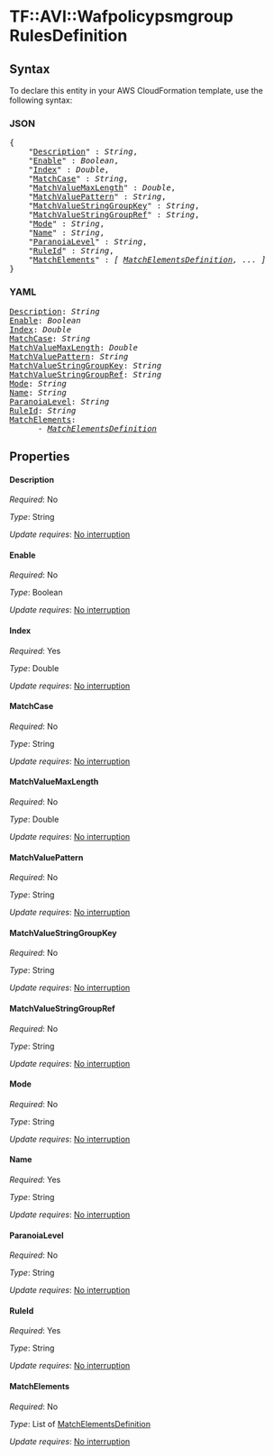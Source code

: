 # TF::AVI::Wafpolicypsmgroup RulesDefinition

## Syntax

To declare this entity in your AWS CloudFormation template, use the following syntax:

### JSON

<pre>
{
    "<a href="#description" title="Description">Description</a>" : <i>String</i>,
    "<a href="#enable" title="Enable">Enable</a>" : <i>Boolean</i>,
    "<a href="#index" title="Index">Index</a>" : <i>Double</i>,
    "<a href="#matchcase" title="MatchCase">MatchCase</a>" : <i>String</i>,
    "<a href="#matchvaluemaxlength" title="MatchValueMaxLength">MatchValueMaxLength</a>" : <i>Double</i>,
    "<a href="#matchvaluepattern" title="MatchValuePattern">MatchValuePattern</a>" : <i>String</i>,
    "<a href="#matchvaluestringgroupkey" title="MatchValueStringGroupKey">MatchValueStringGroupKey</a>" : <i>String</i>,
    "<a href="#matchvaluestringgroupref" title="MatchValueStringGroupRef">MatchValueStringGroupRef</a>" : <i>String</i>,
    "<a href="#mode" title="Mode">Mode</a>" : <i>String</i>,
    "<a href="#name" title="Name">Name</a>" : <i>String</i>,
    "<a href="#paranoialevel" title="ParanoiaLevel">ParanoiaLevel</a>" : <i>String</i>,
    "<a href="#ruleid" title="RuleId">RuleId</a>" : <i>String</i>,
    "<a href="#matchelements" title="MatchElements">MatchElements</a>" : <i>[ <a href="matchelementsdefinition.md">MatchElementsDefinition</a>, ... ]</i>
}
</pre>

### YAML

<pre>
<a href="#description" title="Description">Description</a>: <i>String</i>
<a href="#enable" title="Enable">Enable</a>: <i>Boolean</i>
<a href="#index" title="Index">Index</a>: <i>Double</i>
<a href="#matchcase" title="MatchCase">MatchCase</a>: <i>String</i>
<a href="#matchvaluemaxlength" title="MatchValueMaxLength">MatchValueMaxLength</a>: <i>Double</i>
<a href="#matchvaluepattern" title="MatchValuePattern">MatchValuePattern</a>: <i>String</i>
<a href="#matchvaluestringgroupkey" title="MatchValueStringGroupKey">MatchValueStringGroupKey</a>: <i>String</i>
<a href="#matchvaluestringgroupref" title="MatchValueStringGroupRef">MatchValueStringGroupRef</a>: <i>String</i>
<a href="#mode" title="Mode">Mode</a>: <i>String</i>
<a href="#name" title="Name">Name</a>: <i>String</i>
<a href="#paranoialevel" title="ParanoiaLevel">ParanoiaLevel</a>: <i>String</i>
<a href="#ruleid" title="RuleId">RuleId</a>: <i>String</i>
<a href="#matchelements" title="MatchElements">MatchElements</a>: <i>
      - <a href="matchelementsdefinition.md">MatchElementsDefinition</a></i>
</pre>

## Properties

#### Description

_Required_: No

_Type_: String

_Update requires_: [No interruption](https://docs.aws.amazon.com/AWSCloudFormation/latest/UserGuide/using-cfn-updating-stacks-update-behaviors.html#update-no-interrupt)

#### Enable

_Required_: No

_Type_: Boolean

_Update requires_: [No interruption](https://docs.aws.amazon.com/AWSCloudFormation/latest/UserGuide/using-cfn-updating-stacks-update-behaviors.html#update-no-interrupt)

#### Index

_Required_: Yes

_Type_: Double

_Update requires_: [No interruption](https://docs.aws.amazon.com/AWSCloudFormation/latest/UserGuide/using-cfn-updating-stacks-update-behaviors.html#update-no-interrupt)

#### MatchCase

_Required_: No

_Type_: String

_Update requires_: [No interruption](https://docs.aws.amazon.com/AWSCloudFormation/latest/UserGuide/using-cfn-updating-stacks-update-behaviors.html#update-no-interrupt)

#### MatchValueMaxLength

_Required_: No

_Type_: Double

_Update requires_: [No interruption](https://docs.aws.amazon.com/AWSCloudFormation/latest/UserGuide/using-cfn-updating-stacks-update-behaviors.html#update-no-interrupt)

#### MatchValuePattern

_Required_: No

_Type_: String

_Update requires_: [No interruption](https://docs.aws.amazon.com/AWSCloudFormation/latest/UserGuide/using-cfn-updating-stacks-update-behaviors.html#update-no-interrupt)

#### MatchValueStringGroupKey

_Required_: No

_Type_: String

_Update requires_: [No interruption](https://docs.aws.amazon.com/AWSCloudFormation/latest/UserGuide/using-cfn-updating-stacks-update-behaviors.html#update-no-interrupt)

#### MatchValueStringGroupRef

_Required_: No

_Type_: String

_Update requires_: [No interruption](https://docs.aws.amazon.com/AWSCloudFormation/latest/UserGuide/using-cfn-updating-stacks-update-behaviors.html#update-no-interrupt)

#### Mode

_Required_: No

_Type_: String

_Update requires_: [No interruption](https://docs.aws.amazon.com/AWSCloudFormation/latest/UserGuide/using-cfn-updating-stacks-update-behaviors.html#update-no-interrupt)

#### Name

_Required_: Yes

_Type_: String

_Update requires_: [No interruption](https://docs.aws.amazon.com/AWSCloudFormation/latest/UserGuide/using-cfn-updating-stacks-update-behaviors.html#update-no-interrupt)

#### ParanoiaLevel

_Required_: No

_Type_: String

_Update requires_: [No interruption](https://docs.aws.amazon.com/AWSCloudFormation/latest/UserGuide/using-cfn-updating-stacks-update-behaviors.html#update-no-interrupt)

#### RuleId

_Required_: Yes

_Type_: String

_Update requires_: [No interruption](https://docs.aws.amazon.com/AWSCloudFormation/latest/UserGuide/using-cfn-updating-stacks-update-behaviors.html#update-no-interrupt)

#### MatchElements

_Required_: No

_Type_: List of <a href="matchelementsdefinition.md">MatchElementsDefinition</a>

_Update requires_: [No interruption](https://docs.aws.amazon.com/AWSCloudFormation/latest/UserGuide/using-cfn-updating-stacks-update-behaviors.html#update-no-interrupt)

